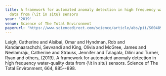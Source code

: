 ```yaml
---
title: A framework for automated anomaly detection in high frequency water-quality
  data from {\it in situ} sensors
year: '2019'
venue: Science of The Total Environment
paperurl: 'https://www.sciencedirect.com/science/article/abs/pii/S0048969719305662'
---
```

Leigh, Catherine and Alsibai, Omar and Hyndman, Rob and Kandanaarachchi, Sevvandi and King, Olivia and McGree, James and Neelamraju, Catherine and Strauss, Jennifer and Talagala, Dilini and Turner, Ryan and others,  (2019). A framework for automated anomaly detection in high frequency water-quality data from {\it in situ} sensors. Science of The Total Environment, 664, 885--898.

